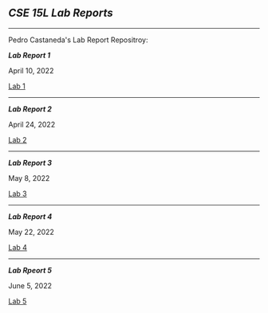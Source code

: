 ***CSE 15L Lab Reports***
----
---
Pedro Castaneda's Lab Report Repositroy:

***Lab Report 1***

April 10, 2022

[Lab 1](https://pgerardocastaneda.github.io/LabReportsRep.md/LabReport1.md/index.html)

---

***Lab Report 2***

April 24, 2022

[Lab 2](https://pgerardocastaneda.github.io/LabReportsRep.md/Week_4_Lab_Report.html)


---

***Lab Report 3***

May 8, 2022

[Lab 3](https://pgerardocastaneda.github.io/LabReportsRep.md/lab-report-3-week-6.html)


---

***Lab Report 4***

May 22, 2022

[Lab 4](https://pgerardocastaneda.github.io/LabReportsRep.md/LabReport4/lab-report-4-week-8.html)

---

***Lab Rpeort 5***

June 5, 2022

[Lab 5]()

